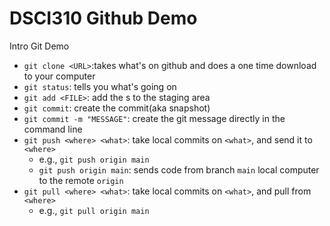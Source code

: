 # DSCI310 Github Demo
Intro Git Demo

 - `git clone <URL>`:takes what's on github and does a one time download to your computer
 - `git status`: tells you what's going on
 - `git add <FILE>`: add the <FILE>s to the staging area
 - `git commit`: create the commit(aka snapshot)
 - `git commit -m "MESSAGE"`: create the git message directly in the command line
 - `git push <where> <what>`: take local commits on `<what>`, and send it to `<where>`
    - e.g., `git push origin main`
    - `git push origin main`: sends code from branch `main` local computer to the remote `origin`
 - `git pull <where> <what>`: take local commits on `<what>`, and pull from `<where>`
    - e.g., `git pull origin main`
